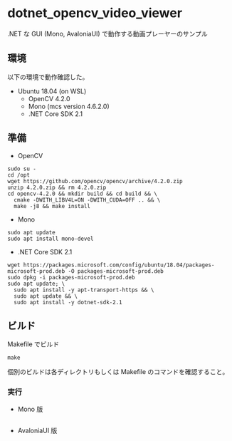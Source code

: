 # dotnet_opencv_video_viewer

.NET な GUI (Mono, AvaloniaUI) で動作する動画プレーヤーのサンプル

## 環境
以下の環境で動作確認した。
- Ubuntu 18.04 (on WSL)
    - OpenCV 4.2.0
    - Mono (mcs version 4.6.2.0)
    - .NET Core SDK 2.1


## 準備
- OpenCV
```
sudo su - 
cd /opt
wget https://github.com/opencv/opencv/archive/4.2.0.zip
unzip 4.2.0.zip && rm 4.2.0.zip
cd opencv-4.2.0 && mkdir build && cd build && \
  cmake -DWITH_LIBV4L=ON -DWITH_CUDA=OFF .. && \
  make -j8 && make install
```

- Mono
```
sudo apt update
sudo apt install mono-devel
```

- .NET Core SDK 2.1
```
wget https://packages.microsoft.com/config/ubuntu/18.04/packages-microsoft-prod.deb -O packages-microsoft-prod.deb
sudo dpkg -i packages-microsoft-prod.deb
sudo apt update; \
  sudo apt install -y apt-transport-https && \
  sudo apt update && \
  sudo apt install -y dotnet-sdk-2.1
```


## ビルド
Makefile でビルド
```
make
```

個別のビルドは各ディレクトリもしくは Makefile のコマンドを確認すること。


### 実行
- Mono 版
```
```

- AvaloniaUI 版
```
```
